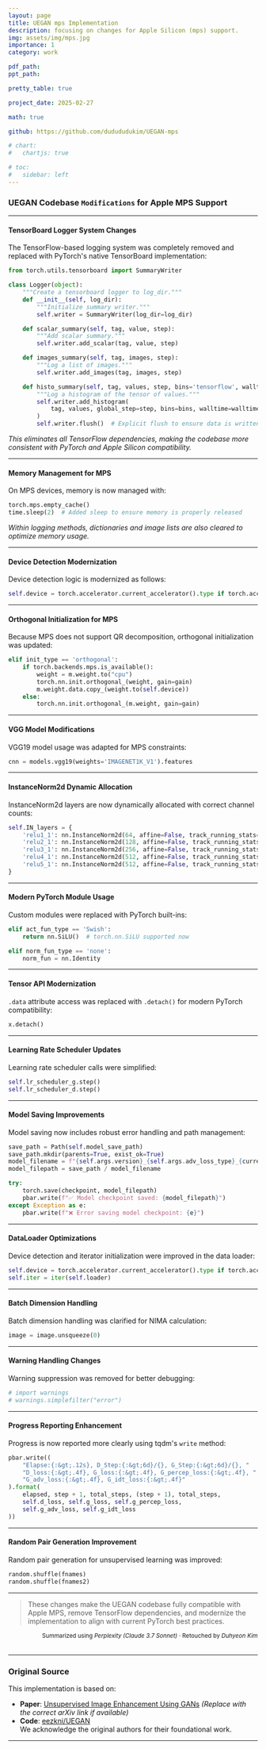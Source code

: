 ```yaml
---
layout: page
title: UEGAN mps Implementation
description: focusing on changes for Apple Silicon (mps) support.
img: assets/img/mps.jpg
importance: 1
category: work

pdf_path:
ppt_path:

pretty_table: true

project_date: 2025-02-27

math: true

github: https://github.com/dudududukim/UEGAN-mps

# chart:
#   chartjs: true

# toc:
#   sidebar: left
---
```



### UEGAN Codebase `Modifications` for Apple MPS Support

<hr>

#### **TensorBoard Logger System Changes**

The TensorFlow-based logging system was completely removed and replaced with PyTorch's native TensorBoard implementation:

```python
from torch.utils.tensorboard import SummaryWriter

class Logger(object):
    """Create a tensorboard logger to log_dir."""
    def __init__(self, log_dir):
        """Initialize summary writer."""
        self.writer = SummaryWriter(log_dir=log_dir)

    def scalar_summary(self, tag, value, step):
        """Add scalar summary."""
        self.writer.add_scalar(tag, value, step)

    def images_summary(self, tag, images, step):
        """Log a list of images."""
        self.writer.add_images(tag, images, step)

    def histo_summary(self, tag, values, step, bins='tensorflow', walltime=None, max_bins=None):
        """Log a histogram of the tensor of values."""
        self.writer.add_histogram(
            tag, values, global_step=step, bins=bins, walltime=walltime, max_bins=max_bins
        )
        self.writer.flush()  # Explicit flush to ensure data is written
```

*This eliminates all TensorFlow dependencies, making the codebase more consistent with PyTorch and Apple Silicon compatibility.*

<hr>

#### **Memory Management for MPS**

On MPS devices, memory is now managed with:

```python
torch.mps.empty_cache()
time.sleep(2)  # Added sleep to ensure memory is properly released
```

*Within logging methods, dictionaries and image lists are also cleared to optimize memory usage.*

<hr>

#### **Device Detection Modernization**

Device detection logic is modernized as follows:

```python
self.device = torch.accelerator.current_accelerator().type if torch.accelerator.is_available() else "cpu"
```

<hr>

#### **Orthogonal Initialization for MPS**

Because MPS does not support QR decomposition, orthogonal initialization was updated:

```python
elif init_type == 'orthogonal':
    if torch.backends.mps.is_available():
        weight = m.weight.to("cpu")
        torch.nn.init.orthogonal_(weight, gain=gain)
        m.weight.data.copy_(weight.to(self.device))
    else:
        torch.nn.init.orthogonal_(m.weight, gain=gain)
```

<hr>

#### **VGG Model Modifications**

VGG19 model usage was adapted for MPS constraints:

```python
cnn = models.vgg19(weights='IMAGENET1K_V1').features
```

<hr>

#### **InstanceNorm2d Dynamic Allocation**

InstanceNorm2d layers are now dynamically allocated with correct channel counts:

```python
self.IN_layers = {
    'relu1_1': nn.InstanceNorm2d(64, affine=False, track_running_stats=False),
    'relu2_1': nn.InstanceNorm2d(128, affine=False, track_running_stats=False),
    'relu3_1': nn.InstanceNorm2d(256, affine=False, track_running_stats=False),
    'relu4_1': nn.InstanceNorm2d(512, affine=False, track_running_stats=False),
    'relu5_1': nn.InstanceNorm2d(512, affine=False, track_running_stats=False),
}
```

<hr>

#### **Modern PyTorch Module Usage**

Custom modules were replaced with PyTorch built-ins:

```python
elif act_fun_type == 'Swish':
    return nn.SiLU()  # torch.nn.SiLU supported now

elif norm_fun_type == 'none':
    norm_fun = nn.Identity
```

<hr>

#### **Tensor API Modernization**

`.data` attribute access was replaced with `.detach()` for modern PyTorch compatibility:

```python
x.detach()
```

<hr>

#### **Learning Rate Scheduler Updates**

Learning rate scheduler calls were simplified:

```python
self.lr_scheduler_g.step()
self.lr_scheduler_d.step()
```

<hr>

#### **Model Saving Improvements**

Model saving now includes robust error handling and path management:

```python
save_path = Path(self.model_save_path)
save_path.mkdir(parents=True, exist_ok=True)
model_filename = f"{self.args.version}_{self.args.adv_loss_type}_{current_epoch}.pth"
model_filepath = save_path / model_filename

try:
    torch.save(checkpoint, model_filepath)
    pbar.write(f"✅ Model checkpoint saved: {model_filepath}")
except Exception as e:
    pbar.write(f"❌ Error saving model checkpoint: {e}")
```

<hr>

#### **DataLoader Optimizations**

Device detection and iterator initialization were improved in the data loader:

```python
self.device = torch.accelerator.current_accelerator().type if torch.accelerator.is_available() else "cpu"
self.iter = iter(self.loader)
```

<hr>

#### **Batch Dimension Handling**

Batch dimension handling was clarified for NIMA calculation:

```python
image = image.unsqueeze(0)
```

<hr>

#### **Warning Handling Changes**

Warning suppression was removed for better debugging:

```python
# import warnings
# warnings.simplefilter("error")
```

<hr>

#### **Progress Reporting Enhancement**

Progress is now reported more clearly using tqdm's `write` method:

```python
pbar.write((
    "Elapse:{:&gt;.12s}, D_Step:{:&gt;6d}/{}, G_Step:{:&gt;6d}/{}, "
    "D_loss:{:&gt;.4f}, G_loss:{:&gt;.4f}, G_percep_loss:{:&gt;.4f}, "
    "G_adv_loss:{:&gt;.4f}, G_idt_loss:{:&gt;.4f}"
).format(
    elapsed, step + 1, total_steps, (step + 1), total_steps,
    self.d_loss, self.g_loss, self.g_percep_loss,
    self.g_adv_loss, self.g_idt_loss
))
```

<hr>

#### **Random Pair Generation Improvement**

Random pair generation for unsupervised learning was improved:

```python
random.shuffle(fnames)
random.shuffle(fnames2)
```

<hr>

> These changes make the UEGAN codebase fully compatible with Apple MPS, remove TensorFlow dependencies, and modernize the implementation to align with current PyTorch best practices.

<div id="github-button"></div>
<script>
  document.getElementById('github-button').innerHTML = `
    <a href="https://github.com/dudududukim/UEGAN-mps" target="_blank"
       style="display:inline-flex;align-items:center;padding:8px 16px;background:#24292f;color:#fff;border-radius:6px;font-weight:bold;text-decoration:none;">
      <svg height="20" width="20" viewBox="0 0 16 16" fill="currentColor" style="margin-right:8px;">
        <path d="M8 0C3.58 0 0 3.58 0 8c0 3.54 2.29 6.53 5.47 7.59.4.07.55-.17.55-.38 0-.19-.01-.82-.01-1.49-2.01.37-2.53-.49-2.69-.94-.09-.23-.48-.94-.82-1.13-.28-.15-.68-.52-.01-.53.63-.01 1.08.58 1.23.82.72 1.21 1.87.87 2.33.66.07-.52.28-.87.51-1.07-1.78-.2-3.64-.89-3.64-3.95 0-.87.31-1.59.82-2.15-.08-.2-.36-1.01.08-2.11 0 0 .67-.21 2.2.82a7.6 7.6 0 012-.27c.68.003 1.36.092 2 .27 1.53-1.04 2.2-.82 2.2-.82.44 1.1.16 1.91.08 2.11.51.56.82 1.27.82 2.15 0 3.07-1.87 3.75-3.65 3.95.29.25.54.73.54 1.48 0 1.07-.01 1.93-.01 2.19 0 .21.15.46.55.38A8.013 8.013 0 0016 8c0-4.42-3.58-8-8-8z"/>
      </svg>
      View on GitHub
    </a>
  `;
</script>


<div align="right">
<sub>Summarized using <i>Perplexity (Claude 3.7 Sonnet)</i> · Retouched by <i>Duhyeon Kim</i></sub>
<br>
<br>
</div>

<hr>

### Original Source
This implementation is based on:
- **Paper**: [Unsupervised Image Enhancement Using GANs](https://arxiv.org/abs/2012.15020) *(Replace with the correct arXiv link if available)*  
- **Code**: [eezkni/UEGAN](https://github.com/eezkni/UEGAN)  
We acknowledge the original authors for their foundational work.

<hr>